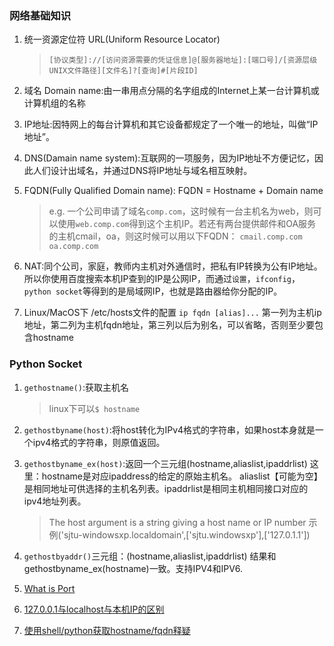 ### 网络基础知识
1. 统一资源定位符 URL(Uniform Resource Locator)
   
   > `[协议类型]://[访问资源需要的凭证信息]@[服务器地址]:[端口号]/[资源层级UNIX文件路径][文件名]?[查询]#[片段ID]`
2. 域名 Domain name:由一串用点分隔的名字组成的Internet上某一台计算机或计算机组的名称
3. IP地址:因特网上的每台计算机和其它设备都规定了一个唯一的地址，叫做“IP地址”。
4. DNS(Damain name system):互联网的一项服务，因为IP地址不方便记忆，因此人们设计出域名，并通过DNS将IP地址与域名相互映射。
5. FQDN(Fully Qualified Domain name):
   FQDN = Hostname + Domain name
   >e.g. 一个公司申请了域名`comp.com`，这时候有一台主机名为web，则可以使用`web.comp.com`得到这个主机IP。若还有两台提供邮件和OA服务的主机cmail，oa，则这时候可以用以下FQDN：
   `cmail.comp.com`
   `oa.comp.com`
6. NAT:同个公司，家庭，教师内主机对外通信时，把私有IP转换为公有IP地址。所以你使用百度搜索本机IP查到的IP是公网IP，而通过`设置`，`ifconfig`，`python socket`等得到的是局域网IP，也就是路由器给你分配的IP。
7. Linux/MacOS下 /etc/hosts文件的配置
   `ip fqdn [alias]...`
   第一列为主机ip地址，第二列为主机fqdn地址，第三列以后为别名，可以省略，否则至少要包含hostname
### Python Socket
1. `gethostname()`:获取主机名
   
   >linux下可以`$ hostname`
2. `gethostbyname(host)`:将host转化为IPv4格式的字符串，如果host本身就是一个ipv4格式的字符串，则原值返回。
3. `gethostbyname_ex(host)`:返回一个三元组(hostname,aliaslist,ipaddrlist) 这里：hostname是对应ipaddress的给定的原始主机名。
aliaslist【可能为空】是相同地址可供选择的主机名列表。ipaddrlist是相同主机相同接口对应的ipv4地址列表。
    >The host argument is a string giving a host name or IP number
示例('sjtu-windowsxp.localdomain',['sjtu.windowsxp'],['127.0.1.1'])
4. `gethostbyaddr()`三元组：(hostname,aliaslist,ipaddrlist) 结果和gethostbyname_ex(hostname)一致。支持IPV4和IPV6.
5. [What is Port](https://blog.csdn.net/cto_51/article/details/10086745)
6. [127.0.0.1与localhost与本机IP的区别](https://blog.csdn.net/weixin_36185028/article/details/79855383)
7. [使用shell/python获取hostname/fqdn释疑](https://www.cnblogs.com/fanzhidongyzby/archive/2016/01/24/5154443.html)

